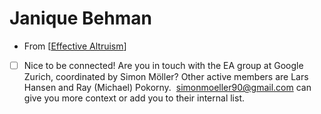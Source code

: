 # Janique Behman
- From [[Effective Altruism]]
- [ ] Nice to be connected! Are you in touch with the EA group at Google Zurich, coordinated by Simon Möller? Other active members are Lars Hansen and Ray (Michael) Pokorny. 
[simonmoeller90@gmail.com](mailto:simonmoeller90@gmail.com) can give you more context or add you to their internal list.

[//begin]: # "Autogenerated link references for markdown compatibility"
[Effective Altruism]: effective-altruism.md "Effective Altruism"
[//end]: # "Autogenerated link references"